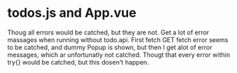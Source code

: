 # todos.js and App.vue

Thoug all errors would be catched, but they are not.
Get a lot of error massages when running without todo.api.
First fetch GET fetch error seems to be catched, and dummy Popup is shown,
but then I get alot of error messages, which ar unfortunatly not catched.
Thougt that every error within try{} would be catched, but this dosen't happen.
